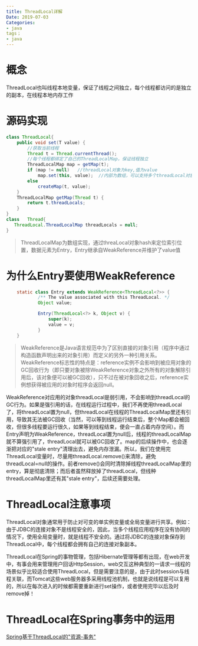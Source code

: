 ```yaml
---
title: ThreadLocal详解
Date: 2019-07-03
Categories:
- java
tags；
- java
---
```


# 概念

ThreadLocal也叫线程本地变量，保证了线程之间独立，每个线程都访问的是独立的副本，在线程本地内存工作

<!--more-->

# 源码实现

```java
class ThreadLocal{
    public void set(T value) {
      	//获取当前线程
        Thread t = Thread.currentThread();
      	//每个线程都绑定了自己的ThreadLocalMap，保证线程独立
        ThreadLocalMap map = getMap(t);
        if (map != null)   //threadLocal对象为key,值为value
            map.set(this, value);  //内部为数组，可以支持多个threadLocal对象
        else
            createMap(t, value);
    }
  	ThreadLocalMap getMap(Thread t) {
        return t.threadLocals;
    }
}
class	Thread{
   ThreadLocal.ThreadLocalMap threadLocals = null;
}
```

> ThreadLocalMap为数组实现，通过threaLocal对象hash来定位索引位置，数据元素为Entry，Entry继承自WeakReference并维护了value值

# 为什么Entry要使用WeakReference

```java
    static class Entry extends WeakReference<ThreadLocal<?>> {
            /** The value associated with this ThreadLocal. */
            Object value;

            Entry(ThreadLocal<?> k, Object v) {
                super(k);
                value = v;
            }
    }
```

> 
> WeakReference是Java语言规范中为了区别直接的对象引用（程序中通过构造函数声明出来的对象引用）而定义的另外一种引用关系。WeakReference标志性的特点是：reference实例不会影响到被应用对象的GC回收行为（即只要对象被除WeakReference对象之外所有的对象解除引用后，该对象便可以被GC回收），只不过在被对象回收之后，reference实例想获得被应用的对象时程序会返回null。
> 

WeakReference对应用的对象threadLocal是弱引用，不会影响到threadLocal的GC行为。如果是强引用的话，在线程运行过程中，我们不再使用threadLocal了，将threadLocal置为null，但threadLocal在线程的ThreadLocalMap里还有引用，导致其无法被GC回收（当然，可以等到线程运行结束后，整个Map都会被回收，但很多线程要运行很久，如果等到线程结束，便会一直占着内存空间）。而Entry声明为WeakReference，threadLocal置为null后，线程的threadLocalMap就不算强引用了，threadLocal就可以被GC回收了。map的后续操作中，也会逐渐把对应的"stale entry"清理出去，避免内存泄漏。所以，我们在使用完ThreadLocal变量时，尽量用threadLocal.remove()来清除，避免threadLocal=null的操作。前者remove()会同时清除掉线程threadLocalMap里的entry，算是彻底清除；而后者虽然释放掉了threadLocal，但线种threadLocalMap里还有其"stale entry"，后续还需要处理。

# ThreadLocal注意事项

ThreadLocal对象通常用于防止对可变的单实例变量或全局变量进行共享。例如：由于JDBC的连接对象不是线程安全的，因此，当多个线程应用程序在没有协同的情况下，使用全局变量时，就是线程不安全的。通过将JDBC的连接对象保存到ThreadLocal中，每个线程都会拥有自己的连接对象副本。
    
ThreadLocal在Spring的事物管理，包括Hibernate管理等都有出现，在web开发中，有事会用来管理用户回话HttpSession，web交互这种典型的一请求一线程的场景似乎比较适合使用ThreadLocal，但是需要注意的是，由于此时session与线程关联，而Tomcat这些web服务器多采用线程池机制，也就是说线程是可以复用的，所以在每次进入的时候都需要重新进行set操作，或者使用完毕以后及时remove掉！

# ThreadLocal在Spring事务中的运用

[Spring基于ThreadLocal的"资源-事务"](https://blog.csdn.net/bluishglc/article/details/7784502)